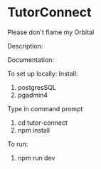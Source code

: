 # TutorConnect
Please don't flame my Orbital

Description:

Documentation:

To set up locally:
Install:
1. postgresSQL
2. pgadmin4

Type in command prompt
1. cd tutor-connect
2. npm install

To run:
1. npm run dev
